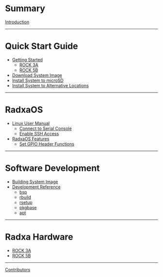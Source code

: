 # Summary

[Introduction](intro.md)

---

# Quick Start Guide

- [Getting Started](quick-start/start.md)
  - [ROCK 3A](quick-start/rock-3a.md)
  - [ROCK 5B]()
- [Download System Image](quick-start/download.md)
- [Install System to microSD](quick-start/install-microsd.md)
- [Install System to Alternative Locations]()

---

# RadxaOS

- [Linux User Manual]()
  - [Connect to Serial Console](radxaos/serial.md)
  - [Enable SSH Access](radxaos/ssh.md)
- [RadxaOS Features]()
  - [Set GPIO Header Functions]()

---

# Software Development

- [Building System Image](software/build.md)
- [Development Reference](software/dev/index.md)
  - [bsp](software/dev/bsp.md)
  - [rbuild](software/dev/rbuild.md)
  - [rsetup]()
  - [pkgbase](software/dev/pkgbase.md)
  - [apt](software/dev/apt.md)

---

# Radxa Hardware

- [ROCK 3A](hardware/rock-3a.md)
- [ROCK 5B]()

---

[Contributors](contributions.md)
